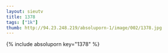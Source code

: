 ```yaml
--- 
layout: sieutv
title: 1378
tags: ["1k"]
thumb: http://94.23.248.219/absoluporn-1/image/002/1378.jpg
---
```

{% include absoluporn key="1378" %} 
